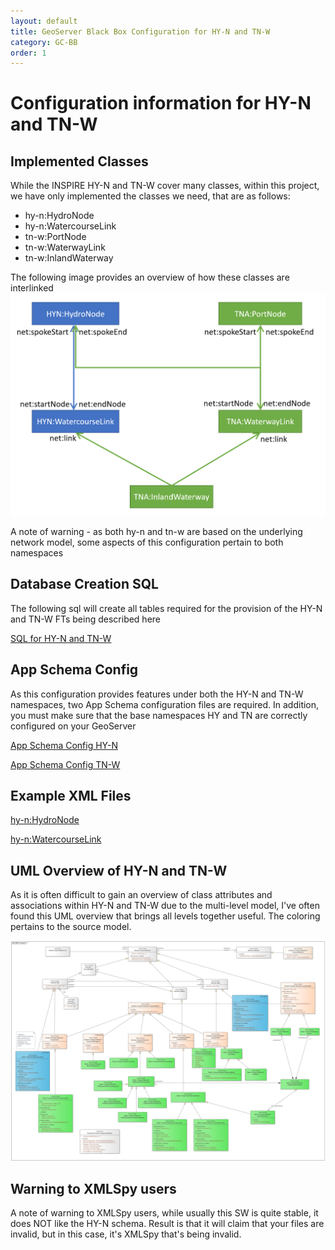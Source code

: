 ```yaml
---
layout: default
title: GeoServer Black Box Configuration for HY-N and TN-W
category: GC-BB
order: 1
---
```


# Configuration information for HY-N and TN-W

## Implemented Classes
While the INSPIRE HY-N and TN-W cover many classes, within this project, we have only implemented the classes we need, that are as follows:
* hy-n:HydroNode
* hy-n:WatercourseLink
* tn-w:PortNode
* tn-w:WaterwayLink
* tn-w:InlandWaterway

The following image provides an overview of how these classes are interlinked
![Implemented Classes and Links HY-N and TN-W](https://raw.githubusercontent.com/DataCoveEU/API4INSPIRE/gh-pages/images/tnw-classes-pidc.png)

A note of warning - as both hy-n and tn-w are based on the underlying network model, some aspects of this configuration pertain to both namespaces

## Database Creation SQL
The following sql will create all tables required for the provision of the HY-N and TN-W FTs being described here

[SQL for HY-N and TN-W](https://raw.githubusercontent.com/DataCoveEU/API4INSPIRE/gh-pages/ogc-api/configs/hy-n.sql)


## App Schema Config

As this configuration provides features under both the HY-N and TN-W namespaces, two App Schema configuration files are required. In addition, you must make sure that the base namespaces HY and TN are correctly configured on your GeoServer

[App Schema Config HY-N](https://raw.githubusercontent.com/DataCoveEU/API4INSPIRE/gh-pages/ogc-api/configs/MappingHYN.xml)

[App Schema Config TN-W](https://raw.githubusercontent.com/DataCoveEU/API4INSPIRE/gh-pages/ogc-api/configs/MappingTNW.xml)

## Example XML Files

[hy-n:HydroNode](https://raw.githubusercontent.com/DataCoveEU/API4INSPIRE/gh-pages/ogc-api/configs/HydroNode.xml)

[hy-n:WatercourseLink](https://raw.githubusercontent.com/DataCoveEU/API4INSPIRE/gh-pages/ogc-api/configs/WatercourseLink.xml)


## UML Overview of HY-N and TN-W

As it is often difficult to gain an overview of class attributes and associations within HY-N and TN-W due to the multi-level model, I've often found this UML overview that brings all levels together useful. The coloring pertains to the source model.

![UML Overview of HY-N and TN-W](https://raw.githubusercontent.com/DataCoveEU/API4INSPIRE/gh-pages/images/Water%20Transport.png)

## Warning to XMLSpy users
A note of warning to XMLSpy users, while usually this SW is quite stable, it does NOT like the HY-N schema. Result is that it will claim that your files are invalid, but in this case, it's XMLSpy that's being invalid.
